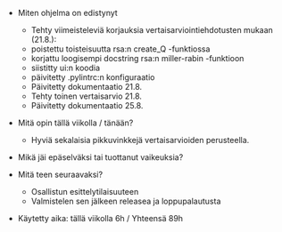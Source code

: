 
- Miten ohjelma on edistynyt
    - Tehty viimeisteleviä korjauksia vertaisarviointiehdotusten mukaan (21.8.):
    - poistettu toisteisuutta rsa:n create_Q -funktiossa
    - korjattu loogisempi docstring rsa:n miller-rabin -funktioon
    - siistitty ui:n koodia
    - päivitetty .pylintrc:n konfiguraatio
    - Päivitetty dokumentaatio 21.8.
    - Tehty toinen vertaisarvio 21.8.
    - Päivitetty dokumentaatio 25.8.

- Mitä opin tällä viikolla / tänään?
   - Hyviä sekalaisia pikkuvinkkejä vertaisarvioiden perusteella. 
    
- Mikä jäi epäselväksi tai tuottanut vaikeuksia? 
   
- Mitä teen seuraavaksi?
    - Osallistun esittelytilaisuuteen
    - Valmistelen sen jälkeen releasea ja loppupalautusta
   
- Käytetty aika: tällä viikolla 6h / Yhteensä 89h    
